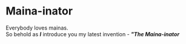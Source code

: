 # Maina-inator

Everybody loves mainas.<br/> 
So behold as ***I*** introduce you my latest invention - ***"The Maina-inator***  <br/>
